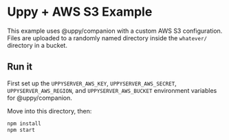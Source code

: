 # Uppy + AWS S3 Example

This example uses @uppy/companion with a custom AWS S3 configuration.
Files are uploaded to a randomly named directory inside the `whatever/` directory in a bucket.

## Run it

First set up the `UPPYSERVER_AWS_KEY`, `UPPYSERVER_AWS_SECRET`, `UPPYSERVER_AWS_REGION`, and `UPPYSERVER_AWS_BUCKET` environment variables for @uppy/companion.

Move into this directory, then:

```bash
npm install
npm start
```
